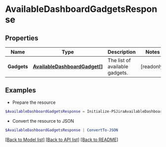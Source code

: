 # AvailableDashboardGadgetsResponse
## Properties

Name | Type | Description | Notes
------------ | ------------- | ------------- | -------------
**Gadgets** | [**AvailableDashboardGadget[]**](AvailableDashboardGadget.md) | The list of available gadgets. | [readonly] 

## Examples

- Prepare the resource
```powershell
$AvailableDashboardGadgetsResponse = Initialize-PSJiraAvailableDashboardGadgetsResponse  -Gadgets null
```

- Convert the resource to JSON
```powershell
$AvailableDashboardGadgetsResponse | ConvertTo-JSON
```

[[Back to Model list]](../README.md#documentation-for-models) [[Back to API list]](../README.md#documentation-for-api-endpoints) [[Back to README]](../README.md)

